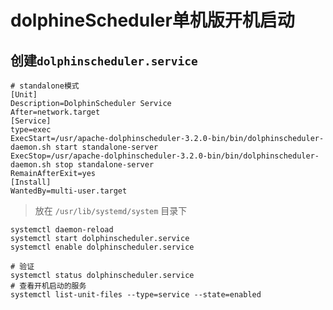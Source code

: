 # dolphineScheduler单机版开机启动
## 创建`dolphinscheduler.service`

```
# standalone模式
[Unit]
Description=DolphinScheduler Service
After=network.target
[Service]
type=exec
ExecStart=/usr/apache-dolphinscheduler-3.2.0-bin/bin/dolphinscheduler-daemon.sh start standalone-server
ExecStop=/usr/apache-dolphinscheduler-3.2.0-bin/bin/dolphinscheduler-daemon.sh stop standalone-server
RemainAfterExit=yes
[Install]
WantedBy=multi-user.target
```
> 放在 `/usr/lib/systemd/system` 目录下

```
systemctl daemon-reload
systemctl start dolphinscheduler.service
systemctl enable dolphinscheduler.service

# 验证
systemctl status dolphinscheduler.service
# 查看开机启动的服务
systemctl list-unit-files --type=service --state=enabled
```